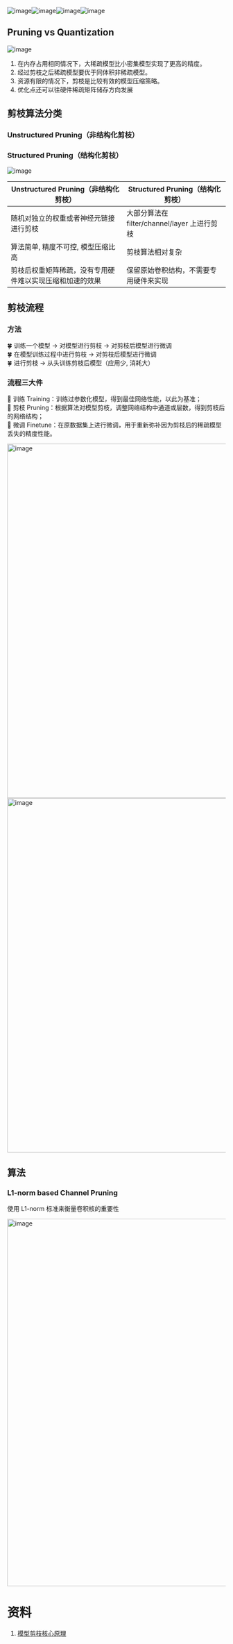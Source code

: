 ![image](https://github.com/hinswhale/AI-Learning/assets/22999866/e1e45194-b2c2-4b70-9ad3-cfe5416d7302)![image](https://github.com/hinswhale/AI-Learning/assets/22999866/f3b65872-9c41-4cf0-b020-b4b3040df6c4)![image](https://github.com/hinswhale/AI-Learning/assets/22999866/35f5b8e0-1369-4b00-bbed-5c2de20dcead)![image](https://github.com/hinswhale/AI-Learning/assets/22999866/b13add41-a599-4bc9-aea4-4463b22ef22b)
## Pruning vs Quantization
![image](https://github.com/hinswhale/AI-Learning/assets/22999866/952d87bf-39c9-4eb1-ba44-2490a9e14c34)


1. 在内存占用相同情况下，大稀疏模型比小密集模型实现了更高的精度。
2. 经过剪枝之后稀疏模型要优于同体积非稀疏模型。
3. 资源有限的情况下，剪枝是比较有效的模型压缩策略。
4. 优化点还可以往硬件稀疏矩阵储存方向发展

## 剪枝算法分类
### Unstructured Pruning（非结构化剪枝）
### Structured Pruning（结构化剪枝）
![image](https://github.com/hinswhale/AI-Learning/assets/22999866/626909fd-3c7c-49e5-b205-6f9877cd1a6c)

| Unstructured Pruning（非结构化剪枝） | Structured Pruning（结构化剪枝） |
|--------------------------------------|------------------------------------|
|随机对独立的权重或者神经元链接进行剪枝   | 大部分算法在 filter/channel/layer 上进行剪枝      |
| 算法简单, 精度不可控, 模型压缩比高   | 剪枝算法相对复杂                                   |
| 剪枝后权重矩阵稀疏，没有专用硬件难以实现压缩和加速的效果 | 保留原始卷积结构，不需要专用硬件来实现 |

## 剪枝流程
### 方法
🍀 训练一个模型 -> 对模型进行剪枝 -> 对剪枝后模型进行微调  
🍀 在模型训练过程中进行剪枝 -> 对剪枝后模型进行微调  
🍀 进行剪枝 -> 从头训练剪枝后模型（应用少, 消耗大） 


### 流程三大件
🍄 训练 Training：训练过参数化模型，得到最佳网络性能，以此为基准；   
🍄 剪枝 Pruning：根据算法对模型剪枝，调整网络结构中通道或层数，得到剪枝后的网络结构；  
🍄 微调 Finetune：在原数据集上进行微调，用于重新弥补因为剪枝后的稀疏模型丢失的精度性能。  

<img width="817" alt="image" src="https://github.com/hinswhale/AI-Learning/assets/22999866/b306832d-b448-44b0-8cfe-8de49cdf997f)">

<img width="817" alt="image" src="https://github.com/hinswhale/AI-Learning/assets/22999866/139dcd8d-3104-4e25-ae4d-596aa00b87b9)">

## 算法
### L1-norm based Channel Pruning
使用 L1-norm 标准来衡量卷积核的重要性

<img width="847" alt="image" src="https://github.com/hinswhale/AI-Learning/assets/22999866/704d8681-6d93-41eb-adfc-fb255c905420">




# 资料
1. [模型剪枝核心原理](https://www.bilibili.com/video/BV1y34y1Z7KQ/)
